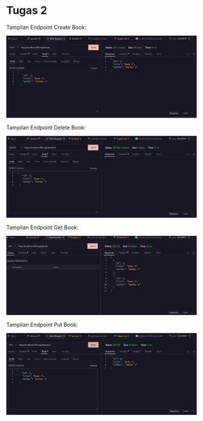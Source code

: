 # Tugas 2

Tampilan Endpoint Create Book:

![Tampilan Endpoint Create](ss/endpoint_create.png)


Tampilan Endpoint Delete Book:

![Tampilan Endpoint Delete](ss/endpoint_delete.png)


Tampilan Endpoint Get Book:

![Tampilan Endpoint Get](ss/endpoint_get.png)


Tampilan Endpoint Put Book:

![Tampilan Endpoint Put](ss/endpoint_put.png)